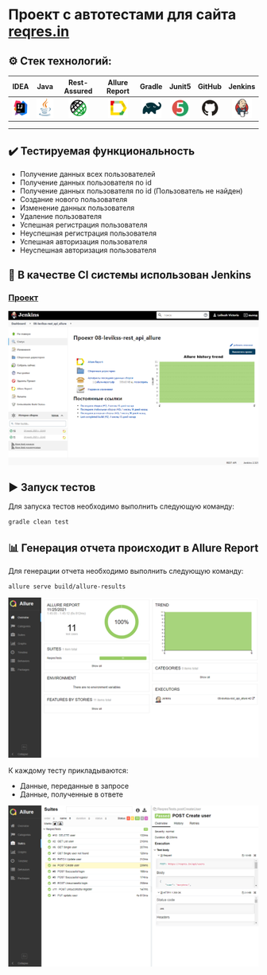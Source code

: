 # Проект с автотестами для сайта [reqres.in](https://reqres.in/)

## :gear: Стек технологий:
| IDEA | Java | Rest-Assured | Allure Report | Gradle | Junit5 | GitHub | Jenkins |
|:--------:|:-------------:|:-------:|:----:|:------:|:----:|:----:|:------:|
| <img src="images/Intelij_IDEA.svg" width="40" height="40"> | <img src="images/JAVA.svg" width="40" height="40"> | <img src="images/Rest-Assured.svg" width="40" height="40"> | <img src="images/Allure_Report.svg" width="40" height="40"> | <img src="images/Gradle.svg" width="40" height="40"> | <img src="images/Junit5.svg" width="40" height="40"> | <img src="images/GitHub.svg" width="40" height="40"> | <img src="images/Jenkins.svg" width="40" height="40"> |
___

## :heavy_check_mark: Тестируемая функциональность
- Получение данных всех пользователей
- Получение данных пользователя по id
- Получение данных пользователя по id (Пользователь не найден)
- Создание нового пользователя
- Изменение данных пользователя
- Удаление пользователя
- Успешная регистрация пользователя
- Неуспешная регистрация пользователя
- Успешная авторизация пользователя
- Неуспешная авторизация пользователя

## :pushpin: В качестве CI системы использован Jenkins
### [Проект](https://jenkins.autotests.cloud/job/08-levikss-rest_api_allure/)

![alt "Jenkins"](./images/Jenkins.png "Jenkins")

## :arrow_forward: Запуск тестов

Для запуска тестов необходимо выполнить следующую команду:

```bash
gradle clean test
```

## :bar_chart: Генерация отчета происходит в Allure Report

Для генерации отчета необходимо выполнить следующую команду:

```bash
allure serve build/allure-results
```

![alt "Allure Report"](./images/Allure_report1.png "Allure Report")

К каждому тесту прикладываются:
- Данные, переданные в запросе
- Данные, полученные в ответе

![alt "Allure Report"](./images/Allure_report2.png "Allure Report")
